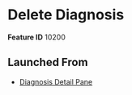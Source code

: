 # Delete Diagnosis

**Feature ID** 10200

## Launched From

- [Diagnosis Detail Pane](Diagnosis%20Detail%20Pane.md)











































































